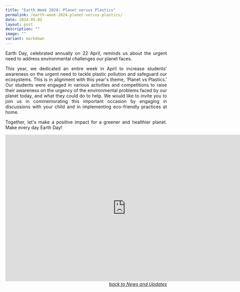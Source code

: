 ```yaml
---
title: "Earth Week 2024: Planet versus Plastics"
permalink: /earth-week-2024-planet-versus-plastics/
date: 2024-05-02
layout: post
description: ""
image: ""
variant: markdown
---
```

<p style="text-align:justify">Earth Day, celebrated annually on 22 April, reminds us about the urgent need to address environmental challenges our planet faces.</p>

<p style="text-align:justify">This year, we dedicated an entire week in April to increase students' awareness on the urgent need to tackle plastic pollution and safeguard our ecosystems. This is in alignment with this year's theme, ‘Planet vs Plastics.’ Our students were engaged in various activities and competitions to raise their awareness on the urgency of the environmental problems faced by our planet today, and what they could do to help. We would like to invite you to join us in commemorating this important occasion by engaging in discussions with your child and in implementing eco-friendly practices at home.</p>

<p style="text-align:justify">Together, let's make a positive impact for a greener and healthier planet. Make every day Earth Day!</p>

<iframe allowfullscreen="true" height="458" width="750" frameborder="0" src="https://docs.google.com/presentation/d/e/2PACX-1vRdEScUQVGl75mxaBXZWHOFvGm2dkxN84EpSWGgO09L3fFNKKSIhkm8yLNHfqhEMsL2iEJ36-_j3H_9/embed?start=false&amp;loop=false&amp;delayms=3000"></iframe>
<br>
<div style="text-align:right"><a href="/news"><em>back to News and Updates</em></a></div>